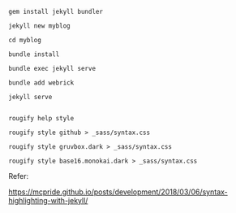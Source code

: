 ```shell
gem install jekyll bundler

jekyll new myblog

cd myblog

bundle install

bundle exec jekyll serve

bundle add webrick

jekyll serve
```

```shell

rougify help style

rougify style github > _sass/syntax.css

rougify style gruvbox.dark > _sass/syntax.css

rougify style base16.monokai.dark > _sass/syntax.css
```

Refer:

https://mcpride.github.io/posts/development/2018/03/06/syntax-highlighting-with-jekyll/
